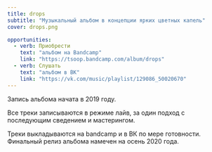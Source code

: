 ```yaml
---
title: drops
subtitle: "Музыкальный альбом в концепции ярких цветных капель"
cover: drops.png

opportunities:
  - verb: Приобрести
    text: "альбом на Bandcamp"
    link: "https://tsoop.bandcamp.com/album/drops"
  - verb: Слушать
    text: "альбом в ВК"
    link: "https://vk.com/music/playlist/129086_50020670"
---
```


Запись альбома начата в 2019 году.

Все треки записываются в режиме лайв, за один подход с последующим сведением и мастерингом.

Треки выкладываются на bandcamp и в ВК по мере готовности. Финальный релиз альбома намечен на осень 2020 года.
